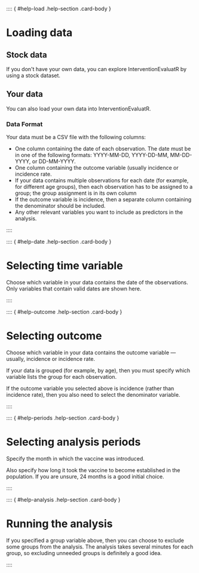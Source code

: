 :::: { #help-load .help-section .card-body }

# Loading data

## Stock data

If you don't have your own data, you can explore InterventionEvaluatR by using a stock dataset.

## Your data

You can also load your own data into InterventionEvaluatR.

### Data Format

Your data must be a CSV file with the following columns:

* One column containing the date of each observation. The date must be in one of the following formats: YYYY-MM-DD, YYYY-DD-MM, MM-DD-YYYY, or DD-MM-YYYY.
* One column containing the outcome variable (usually incidence or incidence rate.
* If your data contains multiple observations for each date (for example, for different age groups), then each observation has to be assigned to a group; the group assignment is in its own column
* If the outcome variable is incidence, then a separate column containing the denominator should be included.
* Any other relevant variables you want to include as predictors in the analysis.

::::

:::: { #help-date .help-section .card-body }

# Selecting time variable

Choose which variable in your data contains the date of the observations. Only variables that contain valid dates are shown here.

::::

:::: { #help-outcome .help-section .card-body }

# Selecting outcome

Choose which variable in your data contains the outcome variable — usually, incidence or incidence rate.

If your data is grouped (for example, by age), then you must specify which variable lists the group for each observation.

If the outcome variable you selected above is incidence (rather than incidence rate), then you also need to select the denominator variable.

::::

:::: { #help-periods .help-section .card-body }

# Selecting analysis periods

Specify the month in which the vaccine was introduced.

Also specify how long it took the vaccine to become established in the population. If you are unsure, 24 months is a good initial choice.

::::

:::: { #help-analysis .help-section .card-body }

# Running the analysis

If you specified a group variable above, then you can choose to exclude some groups from the analysis. The analysis takes several minutes for each group, so excluding unneeded groups is definitely a good idea.

::::
